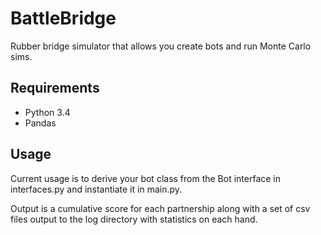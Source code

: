BattleBridge
=================

Rubber bridge simulator that allows you create bots and run Monte Carlo sims.

Requirements
----------------

* Python 3.4
* Pandas

Usage
-----------------

Current usage is to derive your bot class from the Bot interface in interfaces.py and instantiate it in main.py.  

Output is a cumulative score for each partnership along with a set of csv files output to the log directory with statistics on each hand.


